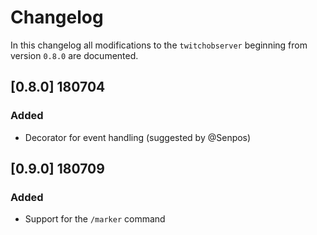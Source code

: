 # Changelog
In this changelog all modifications to the `twitchobserver` beginning from version `0.8.0` are documented.

## [0.8.0] 180704
### Added
- Decorator for event handling (suggested by @Senpos)

## [0.9.0] 180709
### Added
- Support for the `/marker` command
